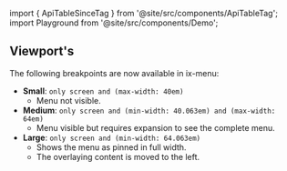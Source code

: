 import { ApiTableSinceTag } from '@site/src/components/ApiTableTag';
import Playground from '@site/src/components/Demo';


## Viewport's

<ApiTableSinceTag message="2.0.0" />

The following breakpoints are now available in ix-menu:

- **Small**: `only screen and (max-width: 40em)`
  - Menu not visible.
- **Medium**: `only screen and (min-width: 40.063em) and (max-width: 64em)`
  - Menu visible but requires expansion to see the complete menu.
- **Large**: `only screen and (min-width: 64.063em)`
  - Shows the menu as pinned in full width.
  - The overlaying content is moved to the left.

<Playground name="menu-layouts" height="30rem" noMargin frameworks={{}}></Playground>
